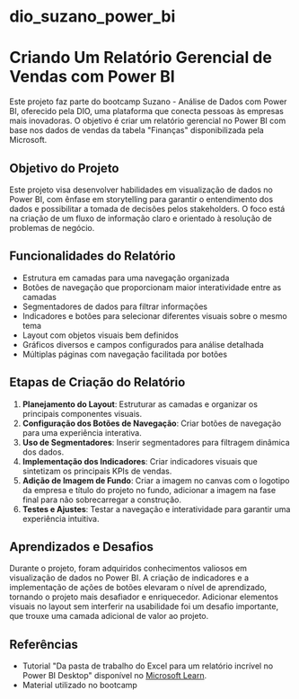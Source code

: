 # dio_suzano_power_bi
 
# Criando Um Relatório Gerencial de Vendas com Power BI
Este projeto faz parte do bootcamp Suzano - Análise de Dados com Power BI, oferecido pela DIO, uma plataforma que conecta pessoas às empresas mais inovadoras. O objetivo é criar um relatório gerencial no Power BI com base nos dados de vendas da tabela "Finanças" disponibilizada pela Microsoft.

## Objetivo do Projeto
Este projeto visa desenvolver habilidades em visualização de dados no Power BI, com ênfase em storytelling para garantir o entendimento dos dados e possibilitar a tomada de decisões pelos stakeholders. O foco está na criação de um fluxo de informação claro e orientado à resolução de problemas de negócio.

## Funcionalidades do Relatório
- Estrutura em camadas para uma navegação organizada
- Botões de navegação que proporcionam maior interatividade entre as camadas
- Segmentadores de dados para filtrar informações
- Indicadores e botões para selecionar diferentes visuais sobre o mesmo tema
- Layout com objetos visuais bem definidos
- Gráficos diversos e campos configurados para análise detalhada
- Múltiplas páginas com navegação facilitada por botões

## Etapas de Criação do Relatório
1. **Planejamento do Layout**: Estruturar as camadas e organizar os principais componentes visuais.
2. **Configuração dos Botões de Navegação**: Criar botões de navegação para uma experiência interativa.
3. **Uso de Segmentadores**: Inserir segmentadores para filtragem dinâmica dos dados.
4. **Implementação dos Indicadores**: Criar indicadores visuais que sintetizam os principais KPIs de vendas.
5. **Adição de Imagem de Fundo**: Criar a imagem no canvas com o logotipo da empresa e título do projeto no fundo, adicionar a imagem na fase final para não sobrecarregar a construção.
6. **Testes e Ajustes**: Testar a navegação e interatividade para garantir uma experiência intuitiva.

## Aprendizados e Desafios
Durante o projeto, foram adquiridos conhecimentos valiosos em visualização de dados no Power BI. A criação de indicadores e a implementação de ações de botões elevaram o nível de aprendizado, tornando o projeto mais desafiador e enriquecedor. Adicionar elementos visuais no layout sem interferir na usabilidade foi um desafio importante, que trouxe uma camada adicional de valor ao projeto.

## Referências
- Tutorial "Da pasta de trabalho do Excel para um relatório incrível no Power BI Desktop" disponível no [Microsoft Learn](https://docs.microsoft.com/).
- Material utilizado no bootcamp

